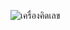 ![เครื่องคิดเลข](https://github.com/thanawat20/project01/assets/126965727/07c6e4d6-46a4-415f-8543-a42756309699)
